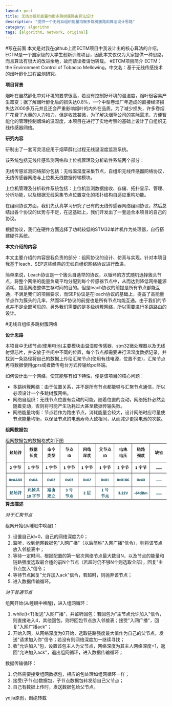 ```yaml
---
layout: post
title: 无线自组织能量均衡多跳树簇路由算法设计
description: "提供一个无线自组织能量均衡多跳树簇路由算法设计思路"
category: algorithm
tags: [algorithm, network, original]
---
```

#写在前面
本文是对我在github上面ECTM项目中我设计出的核心算法的介绍，ECTM是一个国家级的大学生创新训练项目，因此本文仅仅为大家提供一种思路，而且算法有很大的改进余地，故而请读者请勿转载。
#ETCM项目简介
ECTM：the Environment Control of Tobacco Mellowing，中文名：基于无线传感技术的烟叶醇化过程监测研究。

**项目背景**

烟叶在自然醇化中对环境的要求很高，若没有控制好环境的温湿度，烟叶很容易产生霉变；据了解烟叶醇化后的损失达0.8%，一个中型卷烟厂年造成的直接经济损失达2000多万元并且还会严重影响烟叶的内外在品质。为了减少损失，许多卷烟厂花费了大量的人力物力，但是收效甚微，为了解决烟草公司的实际需求，方便智能化的管理控制烟垛的温湿度，本项目在进行了实地考察的基础上设计了自组织无线传感器网络。

**研究内容**

研制出了一套可灵活应用于烟草醇化过程无线温湿度监测系统。

该系统包括无线传感监测网络和上位机管理及分析软件系统两个部分：

无线传感监测网络部分包括：无线温湿度采集节点，自组织无线传感器网络协议，无线传感器网络与上位机无线数据传输模块。

上位机管理及分析软件系统包括：上位机监测数据接收、存储、拓扑显示、管理、分析功能，以及根据无线采集节点位置变化的拓扑结构自适应重构功能。

在组网协议方面，我们先认真学习研究了已有的无线传感器网络组网协议，然后总结出各个协议的优势与不足，在这基础上，我们开发出了一套适合本项目的自己的协议。

根据协议，我们在硬件方面选择了功耗较低的STM32单片机作为处理器，自行搭建硬件系统。

**本文介绍的内容**

本文主要介绍的内容是我负责的部分：组网协议的设计、仿真与实现。针对本项目我基于leach、SEP这些经典的无线自组织网络协议进行改进。

简单来说，Leach协议是一个簇头自选举的协议，以循环的方式随机选择簇头节点，将整个网络的能量负载平均分配到每个传感器节点中，从而达到降低网络能源消耗、提高网络整体生存时间的目的。但是leach协议的前提是所有节点都能互通，不满足我们的项目要求，而SEP协议是在leach协议的基础上，提高了高能量节点作为簇头的几率，然而SEP协议的前提也是所有节点均能互通。由于我们的节点并不是全部可见的，另外我们需要的是多级树簇网络，所以需要进行多跳路由的设计。


#无线自组织多跳树簇网络

**设计思路**

本项目中无线节点(使用电池)主要模块由温湿度传感器，stm32微处理器以及无线射频芯片，并安放于空间中不同的位置，每个节点都需要进行温湿度数据记录，并找到一条路径将自己的数据上传给汇聚节点(使用有线电源，位置不变)，汇聚节点再将数据使用gprs或者数传电台方式传输给pc终端。

如何设计出一个网络，使其能够有如下特性，便是该项目的核心问题：

- 多跳树簇网络：由于位置关系，并不是所有节点都能够与汇聚节点通信，所以必须设计一个多跳树簇网络。
- 网络自组织：无线节点位置有变动的可能，随着位置的变动，网络拓扑必然会随着变动，否则将可能产生功耗过大甚至数据传输失败。
- 网络能量均衡：节点若作为路由节点，消耗能量会较大，设计网络时应尽量使节点能量均衡，以保证节点的电池寿命大致相同，从而减少更换电池的次数。

**组网数据包**

组网数据包的数据格式如下图
![datapackage](/assets/images/self-organized_network/networkpackage.png)
**算法描述**

*对于汇聚节点*

组网开始(从睡眠中唤醒)：

1. 设置自己id=0，自己的网络深度为0；
2. 监听，收到组网数据包"入网广播"（以后简称"入网广播"信令），则将该节点放入邻接表中；
3. 等待一定时间，根据配置的第一层次网络节点最大数目N，以及节点的能量和链路强度选取最合适的前N个节点（若超时仍不够N个则选取全部），回复"主节点加入"信令；
4. 等待节点回复"允许加入ack"信令，若超时，则抛弃该节点；
5. 进入数据传输循环。

*对于普通节点*

组网开始(从睡眠中唤醒)，进入组网循环：

1. while(t<T)发送"入网广播"，并监听回包：若回包为"主节点允许加入"信令，则直接进入4，其他回包，则将回包节点放入邻接表；接受"入网广播"，回复"入网广播ack"；
2. 开始入网，从网络深度为0开始，选取链路强度最大值作为自己的父节点，发送"请求加入你"信令；若没有则网络深度加一继续寻找；
3. 收"允许加入"包，设置该包主人为父节点，网络深度为其主人网络深度+1，返回"允许加入ack"，退出组网循环，进入数据传输循环；

数据传输循环：

1. 仍然需要接受组网数据包，相应的包处理如组网循环一样；
2. 接受(子节点)数据包，子节点数据包转发给自己父节点；
3. 自己有数据上传时，发送数据包给父节点。

ydjia原创，谢绝转载
